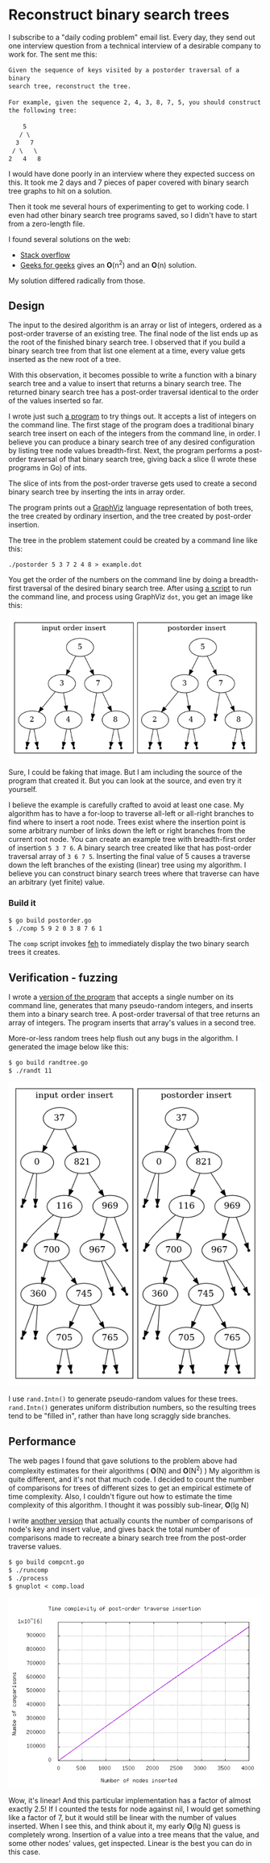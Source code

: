 # Reconstruct binary search trees

I subscribe to a "daily coding problem" email list.
Every day, they send out one interview question from a technical interview of
a desirable company to work for.
The sent me this:

    Given the sequence of keys visited by a postorder traversal of a binary
    search tree, reconstruct the tree.
    
    For example, given the sequence 2, 4, 3, 8, 7, 5, you should construct
    the following tree:
    
        5
       / \
      3   7
     / \   \
    2   4   8

I would have done poorly in an interview where they
expected success on this. It took me 2 days and 7 pieces of paper
covered with binary search tree graphs to hit on a solution.

Then it took me several hours of experimenting to get to working code.
I even had other binary search tree programs saved, so I didn't have
to start from a zero-length file.

I found several solutions on the web:

* [Stack overflow](https://stackoverflow.com/questions/13167536/how-to-construct-bst-given-post-order-traversal#13168162)
* [Geeks for geeks](https://www.geeksforgeeks.org/construct-a-binary-search-tree-from-given-postorder/)
gives an **O**(n<sup>2</sup>) and an **O**(n) solution.

My solution differed radically from those.

## Design

The input to the desired algorithm is an array or list of
integers, ordered as a post-order traverse of an existing tree.
The final node of the list ends up as the root of the finished
binary search tree.
I observed that if you build a binary search tree from
that list one element at a time,
every value gets inserted as the new root of a tree.

With this observation, it becomes possible to write a function
with a binary search tree and a value to insert
that returns a binary search tree.
The returned binary search tree has a post-order traversal
identical to the order of the values inserted so far.

I wrote just such [a program](postorder.go) to try things out.
It accepts a list of integers on the command line.
The first stage of the program does a traditional binary search tree insert
on each of the integers from the command line, in order.
I believe you can produce a binary search tree of any desired configuration
by listing tree node values breadth-first.
Next, the program performs a post-order traversal of that binary search tree,
giving back a slice (I wrote these programs in Go) of ints.

The slice of ints from the post-order traverse gets used to create
a second binary search tree by inserting the ints in array order.

The program prints out a [GraphViz](http://graphviz.org/)
language representation of
both trees, the tree created by ordinary insertion, and the tree
created by post-order insertion.

The tree in the problem statement could be created by a command
line like this:

    ./postorder 5 3 7 2 4 8 > example.dot

You get the order of the numbers on the command line 
by doing a breadth-first traversal of the desired binary search tree.
After using [a script](comp) to run the command line,
and process using GraphViz `dot`, you get an image like this:

![tree comparison](https://github.com/bediger4000/postorder-tree-traversal/raw/master/example.png)

Sure, I could be faking that image.
But I am including the source of the program that created it.
But you can look at the source, and even try it yourself.

I believe the example is carefully crafted to avoid
at least one case.
My algorithm has to have a for-loop to traverse all-left or all-right
branches to find where to insert a root node.
Trees exist where the insertion point is some arbitrary number of links
down the left or right branches from the current root node.
You can create an example tree with breadth-first order of insertion `5 3 7 6`.
A binary search tree created like that has post-order traversal array of `3 6 7 5`.
Inserting the final value of 5 causes a traverse down the left branches
of the existing (linear) tree using my algorithm.
I believe you can construct binary search trees where that traverse can have an arbitrary (yet finite) value.

### Build it

    $ go build postorder.go
    $ ./comp 5 9 2 0 3 8 7 6 1
 
The `comp` script invokes [feh](https://feh.finalrewind.org/) to immediately display the
two binary search trees it creates.

## Verification - fuzzing

I wrote a [version of the program](randtree.org) that accepts a single number on its command line,
generates that many pseudo-random integers, and inserts them into a binary search tree.
A post-order traversal of that tree returns an array of integers.
The program inserts that array's values in a second tree.

More-or-less random trees help flush out any bugs in the algorithm.
I generated the image below like this: 

    $ go build randtree.go
    $ ./randt 11

![tree comparison](https://github.com/bediger4000/postorder-tree-traversal/raw/master/example_random.png)

I use `rand.Intn()` to generate pseudo-random values for these trees.
`rand.Intn()` generates uniform distribution numbers,
so the resulting trees tend to be "filled in",
rather than have long scraggly side branches.

## Performance

The web pages I found that gave solutions to the problem above
had complexity estimates for their algorithms ( **O**(N) and **O**(N<sup>2</sup>) )
My algorithm is quite different,
and it's not that much code.
I decided to count the number of comparisons for trees of different sizes to get an empirical estimete
of time complexity.
Also, I couldn't figure out how to estimate the time complexity of this algorithm.
I thought it was possibly sub-linear, **O**(lg N)

I write [another version](compcnt.go) that actually counts the number of comparisons
of node's key and insert value, and gives back the total number of comparisons made
to recreate a binary search tree from the post-order traverse values.

    $ go build compcnt.go
    $ ./runcomp
    $ ./process
    $ gnuplot < comp.load

![complexity](https://github.com/bediger4000/postorder-tree-traversal/raw/master/complexity.png)

Wow, it's linear! And this particular implementation has a factor of almost exactly 2.5!
If I counted the tests for node against nil, I would get something like a factor of 7,
but it would still be linear with the number of values inserted.
When I see this, and think about it, my early **O**(lg N) guess is completely wrong.
Insertion of a value into a tree means that the value, and some other nodes' values,
get inspected.
Linear is the best you can do in this case.
